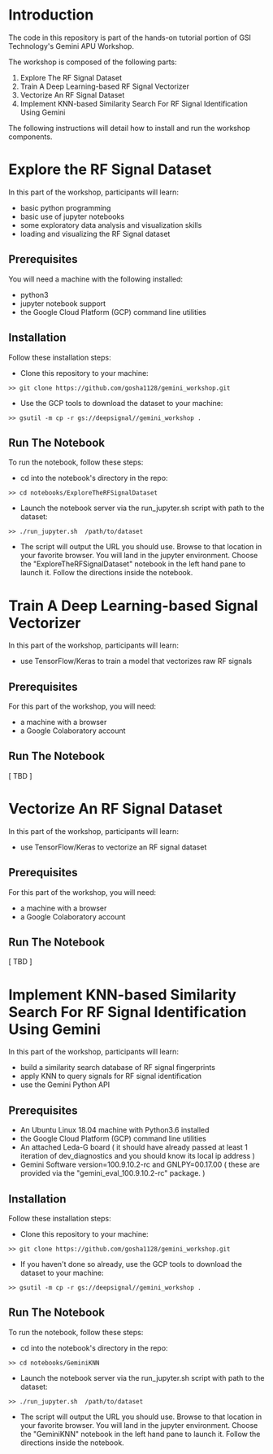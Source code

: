 # Introduction

The code in this repository is part of the hands-on tutorial portion of GSI Technology's Gemini APU Workshop.

The workshop is composed of the following parts:
1. Explore The RF Signal Dataset
2. Train A Deep Learning-based RF Signal Vectorizer
3. Vectorize An RF Signal Dataset
3. Implement KNN-based Similarity Search For RF Signal Identification Using Gemini

The following instructions will detail how to install and run the workshop components.

# Explore the RF Signal Dataset

In this part of the workshop, participants will learn:
* basic python programming
* basic use of jupyter notebooks
* some exploratory data analysis and visualization skills
* loading and visualizing the RF Signal dataset

## Prerequisites

You will need a machine with the following installed:
* python3
* jupyter notebook support 
* the Google Cloud Platform (GCP) command line utilities

## Installation

Follow these installation steps:

* Clone this repository to your machine:

```>> git clone https://github.com/gosha1128/gemini_workshop.git```

* Use the GCP tools to download the dataset to your machine:

```>> gsutil -m cp -r gs://deepsignal//gemini_workshop .```

## Run The Notebook

To run the notebook, follow these steps:

* cd into the notebook's directory in the repo:

```>> cd notebooks/ExploreTheRFSignalDataset```

* Launch the notebook server via the run_jupyter.sh script with path to the dataset:

```>> ./run_jupyter.sh  /path/to/dataset```

* The script will output the URL you should use.  Browse to that location in your favorite browser.  You will land in the jupyter environment.  Choose the "ExploreTheRFSignalDataset" notebook in the left hand pane to launch it.  Follow the directions inside the notebook.

# Train A Deep Learning-based Signal Vectorizer

In this part of the workshop, participants will learn:
* use TensorFlow/Keras to train a model that vectorizes raw RF signals

## Prerequisites

For this part of the workshop, you will need:
* a machine with a browser
* a Google Colaboratory account

## Run The Notebook

[ TBD ]

# Vectorize An RF Signal Dataset

In this part of the workshop, participants will learn:
* use TensorFlow/Keras to vectorize an RF signal dataset

## Prerequisites

For this part of the workshop, you will need:
* a machine with a browser
* a Google Colaboratory account

## Run The Notebook

[ TBD ]

# Implement KNN-based Similarity Search For RF Signal Identification Using Gemini

In this part of the workshop, participants will learn:
* build a similarity search database of RF signal fingerprints
* apply KNN to query signals for RF signal identification
* use the Gemini Python API

## Prerequisites

* An Ubuntu Linux 18.04 machine with Python3.6 installed
* the Google Cloud Platform (GCP) command line utilities
* An attached Leda-G board ( it should have already passed at least 1 iteration of dev_diagnostics and you should know its local ip address )
* Gemini Software version=100.9.10.2-rc and GNLPY=00.17.00 ( these are provided via the "gemini_eval_100.9.10.2-rc" package. )

## Installation

Follow these installation steps:

* Clone this repository to your machine:

```>> git clone https://github.com/gosha1128/gemini_workshop.git```

* If you haven't done so already, use the GCP tools to download the dataset to your machine:

```>> gsutil -m cp -r gs://deepsignal//gemini_workshop .```

## Run The Notebook

To run the notebook, follow these steps:

* cd into the notebook's directory in the repo:

```>> cd notebooks/GeminiKNN```

* Launch the notebook server via the run_jupyter.sh script with path to the dataset:

```>> ./run_jupyter.sh  /path/to/dataset```

* The script will output the URL you should use.  Browse to that location in your favorite browser.  You will land in the jupyter environment.  Choose the "GeminiKNN" notebook in the left hand pane to launch it.  Follow the directions inside the notebook.





